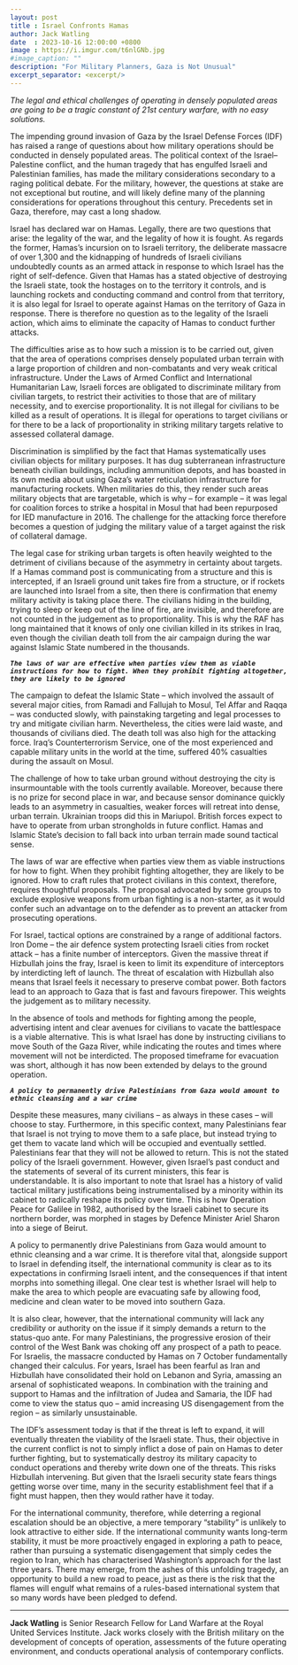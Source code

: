 ```yaml
---
layout: post
title : Israel Confronts Hamas
author: Jack Watling
date  : 2023-10-16 12:00:00 +0800
image : https://i.imgur.com/t6nlGNb.jpg
#image_caption: ""
description: "For Military Planners, Gaza is Not Unusual"
excerpt_separator: <excerpt/>
---
```


_The legal and ethical challenges of operating in densely populated areas are going to be a tragic constant of 21st century warfare, with no easy solutions._

<excerpt/>

The impending ground invasion of Gaza by the Israel Defense Forces (IDF) has raised a range of questions about how military operations should be conducted in densely populated areas. The political context of the Israel–Palestine conflict, and the human tragedy that has engulfed Israeli and Palestinian families, has made the military considerations secondary to a raging political debate. For the military, however, the questions at stake are not exceptional but routine, and will likely define many of the planning considerations for operations throughout this century. Precedents set in Gaza, therefore, may cast a long shadow.

Israel has declared war on Hamas. Legally, there are two questions that arise: the legality of the war, and the legality of how it is fought. As regards the former, Hamas’s incursion on to Israeli territory, the deliberate massacre of over 1,300 and the kidnapping of hundreds of Israeli civilians undoubtedly counts as an armed attack in response to which Israel has the right of self-defence. Given that Hamas has a stated objective of destroying the Israeli state, took the hostages on to the territory it controls, and is launching rockets and conducting command and control from that territory, it is also legal for Israel to operate against Hamas on the territory of Gaza in response. There is therefore no question as to the legality of the Israeli action, which aims to eliminate the capacity of Hamas to conduct further attacks.

The difficulties arise as to how such a mission is to be carried out, given that the area of operations comprises densely populated urban terrain with a large proportion of children and non-combatants and very weak critical infrastructure. Under the Laws of Armed Conflict and International Humanitarian Law, Israeli forces are obligated to discriminate military from civilian targets, to restrict their activities to those that are of military necessity, and to exercise proportionality. It is not illegal for civilians to be killed as a result of operations. It is illegal for operations to target civilians or for there to be a lack of proportionality in striking military targets relative to assessed collateral damage.

Discrimination is simplified by the fact that Hamas systematically uses civilian objects for military purposes. It has dug subterranean infrastructure beneath civilian buildings, including ammunition depots, and has boasted in its own media about using Gaza’s water reticulation infrastructure for manufacturing rockets. When militaries do this, they render such areas military objects that are targetable, which is why – for example – it was legal for coalition forces to strike a hospital in Mosul that had been repurposed for IED manufacture in 2016. The challenge for the attacking force therefore becomes a question of judging the military value of a target against the risk of collateral damage.

The legal case for striking urban targets is often heavily weighted to the detriment of civilians because of the asymmetry in certainty about targets. If a Hamas command post is communicating from a structure and this is intercepted, if an Israeli ground unit takes fire from a structure, or if rockets are launched into Israel from a site, then there is confirmation that enemy military activity is taking place there. The civilians hiding in the building, trying to sleep or keep out of the line of fire, are invisible, and therefore are not counted in the judgement as to proportionality. This is why the RAF has long maintained that it knows of only one civilian killed in its strikes in Iraq, even though the civilian death toll from the air campaign during the war against Islamic State numbered in the thousands.

___`The laws of war are effective when parties view them as viable instructions for how to fight. When they prohibit fighting altogether, they are likely to be ignored`___

The campaign to defeat the Islamic State – which involved the assault of several major cities, from Ramadi and Fallujah to Mosul, Tel Affar and Raqqa – was conducted slowly, with painstaking targeting and legal processes to try and mitigate civilian harm. Nevertheless, the cities were laid waste, and thousands of civilians died. The death toll was also high for the attacking force. Iraq’s Counterterrorism Service, one of the most experienced and capable military units in the world at the time, suffered 40% casualties during the assault on Mosul.

The challenge of how to take urban ground without destroying the city is insurmountable with the tools currently available. Moreover, because there is no prize for second place in war, and because sensor dominance quickly leads to an asymmetry in casualties, weaker forces will retreat into dense, urban terrain. Ukrainian troops did this in Mariupol. British forces expect to have to operate from urban strongholds in future conflict. Hamas and Islamic State’s decision to fall back into urban terrain made sound tactical sense.

The laws of war are effective when parties view them as viable instructions for how to fight. When they prohibit fighting altogether, they are likely to be ignored. How to craft rules that protect civilians in this context, therefore, requires thoughtful proposals. The proposal advocated by some groups to exclude explosive weapons from urban fighting is a non-starter, as it would confer such an advantage on to the defender as to prevent an attacker from prosecuting operations.

For Israel, tactical options are constrained by a range of additional factors. Iron Dome – the air defence system protecting Israeli cities from rocket attack – has a finite number of interceptors. Given the massive threat if Hizbullah joins the fray, Israel is keen to limit its expenditure of interceptors by interdicting left of launch. The threat of escalation with Hizbullah also means that Israel feels it necessary to preserve combat power. Both factors lead to an approach to Gaza that is fast and favours firepower. This weights the judgement as to military necessity.

In the absence of tools and methods for fighting among the people, advertising intent and clear avenues for civilians to vacate the battlespace is a viable alternative. This is what Israel has done by instructing civilians to move South of the Gaza River, while indicating the routes and times where movement will not be interdicted. The proposed timeframe for evacuation was short, although it has now been extended by delays to the ground operation.

___`A policy to permanently drive Palestinians from Gaza would amount to ethnic cleansing and a war crime`___

Despite these measures, many civilians – as always in these cases – will choose to stay. Furthermore, in this specific context, many Palestinians fear that Israel is not trying to move them to a safe place, but instead trying to get them to vacate land which will be occupied and eventually settled. Palestinians fear that they will not be allowed to return. This is not the stated policy of the Israeli government. However, given Israel’s past conduct and the statements of several of its current ministers, this fear is understandable. It is also important to note that Israel has a history of valid tactical military justifications being instrumentalised by a minority within its cabinet to radically reshape its policy over time. This is how Operation Peace for Galilee in 1982, authorised by the Israeli cabinet to secure its northern border, was morphed in stages by Defence Minister Ariel Sharon into a siege of Beirut.

A policy to permanently drive Palestinians from Gaza would amount to ethnic cleansing and a war crime. It is therefore vital that, alongside support to Israel in defending itself, the international community is clear as to its expectations in confirming Israeli intent, and the consequences if that intent morphs into something illegal. One clear test is whether Israel will help to make the area to which people are evacuating safe by allowing food, medicine and clean water to be moved into southern Gaza.

It is also clear, however, that the international community will lack any credibility or authority on the issue if it simply demands a return to the status-quo ante. For many Palestinians, the progressive erosion of their control of the West Bank was choking off any prospect of a path to peace. For Israelis, the massacre conducted by Hamas on 7 October fundamentally changed their calculus. For years, Israel has been fearful as Iran and Hizbullah have consolidated their hold on Lebanon and Syria, amassing an arsenal of sophisticated weapons. In combination with the training and support to Hamas and the infiltration of Judea and Samaria, the IDF had come to view the status quo – amid increasing US disengagement from the region – as similarly unsustainable.

The IDF’s assessment today is that if the threat is left to expand, it will eventually threaten the viability of the Israeli state. Thus, their objective in the current conflict is not to simply inflict a dose of pain on Hamas to deter further fighting, but to systematically destroy its military capacity to conduct operations and thereby write down one of the threats. This risks Hizbullah intervening. But given that the Israeli security state fears things getting worse over time, many in the security establishment feel that if a fight must happen, then they would rather have it today.

For the international community, therefore, while deterring a regional escalation should be an objective, a mere temporary “stability” is unlikely to look attractive to either side. If the international community wants long-term stability, it must be more proactively engaged in exploring a path to peace, rather than pursuing a systematic disengagement that simply cedes the region to Iran, which has characterised Washington’s approach for the last three years. There may emerge, from the ashes of this unfolding tragedy, an opportunity to build a new road to peace, just as there is the risk that the flames will engulf what remains of a rules-based international system that so many words have been pledged to defend.

---

__Jack Watling__ is Senior Research Fellow for Land Warfare at the Royal United Services Institute. Jack works closely with the British military on the development of concepts of operation, assessments of the future operating environment, and conducts operational analysis of contemporary conflicts.
